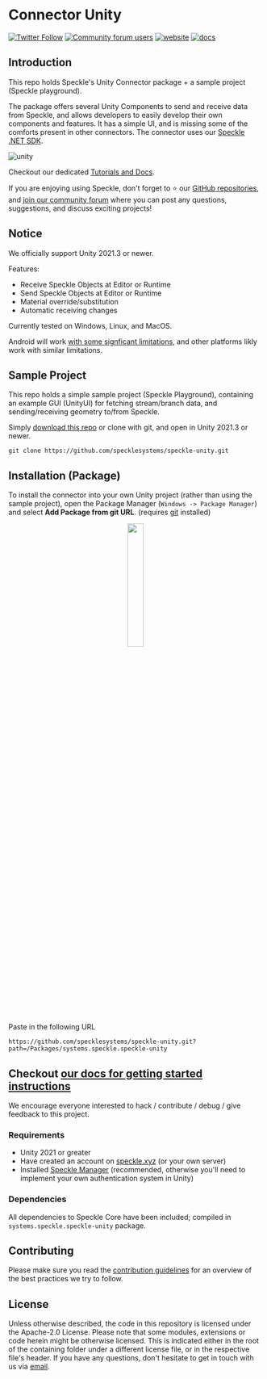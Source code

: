 

# Connector Unity

[![Twitter Follow](https://img.shields.io/twitter/follow/SpeckleSystems?style=social)](https://twitter.com/SpeckleSystems) [![Community forum users](https://img.shields.io/discourse/users?server=https%3A%2F%2Fdiscourse.speckle.works&style=flat-square&logo=discourse&logoColor=white)](https://discourse.speckle.works) [![website](https://img.shields.io/badge/https://-speckle.systems-royalblue?style=flat-square)](https://speckle.systems) [![docs](https://img.shields.io/badge/docs-speckle.guide-orange?style=flat-square&logo=read-the-docs&logoColor=white)](https://speckle.guide/user/unity.html)


## Introduction


This repo holds Speckle's Unity Connector package + a sample project (Speckle playground).

The package offers several Unity Components to send and receive data from Speckle, and allows developers to easily develop their own components and features.
It has a simple UI, and is missing some of the comforts present in other connectors.
The connector uses our [Speckle .NET SDK](https://github.com/specklesystems/speckle-sharp).

![unity](https://user-images.githubusercontent.com/2679513/108543628-3a83ff00-72dd-11eb-8792-3d43ce54e6af.gif)

Checkout our dedicated [Tutorials and Docs](https://speckle.systems/tag/unity/).

If you are enjoying using Speckle, don't forget to ⭐ our [GitHub repositories](https://github.com/specklesystems),
and [join our community forum](https://speckle.community/) where you can post any questions, suggestions, and discuss exciting projects!

## Notice
We officially support Unity 2021.3 or newer.

Features:
 - Receive Speckle Objects at Editor or Runtime
 - Send Speckle Objects at Editor or Runtime
 - Material override/substitution
 - Automatic receiving changes
 
Currently tested on Windows, Linux, and MacOS.

Android will work [with some signficant limitations](https://github.com/specklesystems/speckle-unity/issues/68), and other platforms likly work with similar limitations.

## Sample Project
This repo holds a simple sample project (Speckle Playground), containing an example GUI (UnityUI) for fetching stream/branch data, and sending/receiving geometry to/from Speckle.

Simply [download this repo](https://github.com/specklesystems/speckle-unity/archive/refs/heads/main.zip)
or clone with git, and open in Unity 2021.3 or newer.
```
git clone https://github.com/specklesystems/speckle-unity.git
```

## Installation (Package)

To install the connector into your own Unity project (rather than using the sample project), open the Package Manager (`Windows -> Package Manager`)
and select **Add Package from git URL**. (requires [git](https://git-scm.com/downloads) installed)

<p align="center"><img src="https://github.com/specklesystems/speckle-docs/blob/main/user/img-unity/unity_install_git.png" width="25%" /></p>

Paste in the following URL
```
https://github.com/specklesystems/speckle-unity.git?path=/Packages/systems.speckle.speckle-unity
```

Checkout [our docs for getting started instructions](https://speckle.guide/user/unity.html#getting-started)
---

We encourage everyone interested to hack / contribute / debug / give feedback to this project.


### Requirements

- Unity 2021 or greater
- Have created an account on [speckle.xyz](https://speckle.xyz) (or your own server)
- Installed [Speckle Manager](https://speckle.guide/user/manager.html) (recommended, otherwise you'll need to implement your own authentication system in Unity)

### Dependencies

All dependencies to Speckle Core have been included; compiled in `systems.speckle.speckle-unity` package.


## Contributing

Please make sure you read the [contribution guidelines](https://github.com/specklesystems/speckle-sharp/blob/main/.github/CONTRIBUTING.md) for an overview of the best practices we try to follow.


## License

Unless otherwise described, the code in this repository is licensed under the Apache-2.0 License. Please note that some modules, extensions or code herein might be otherwise licensed. This is indicated either in the root of the containing folder under a different license file, or in the respective file's header. If you have any questions, don't hesitate to get in touch with us via [email](mailto:hello@speckle.systems).

